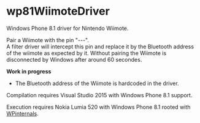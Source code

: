 # wp81WiimoteDriver
Windows Phone 8.1 driver for Nintendo Wiimote.

Pair a Wiimote with the pin "---".  
A filter driver will intercept this pin and replace it by the Bluetooth address of the wiimote as expected by it. 
Without pairing the Wiimote is disconnected by Windows after around 60 secondes.

**Work in progress**
- The Bluetooth address of the Wiimote is hardcoded in the driver.

Compilation requires Visual Studio 2015 with Windows Phone 8.1 support.

Execution requires Nokia Lumia 520 with Windows Phone 8.1 rooted with [WPinternals](https://github.com/ReneLergner/WPinternals).
